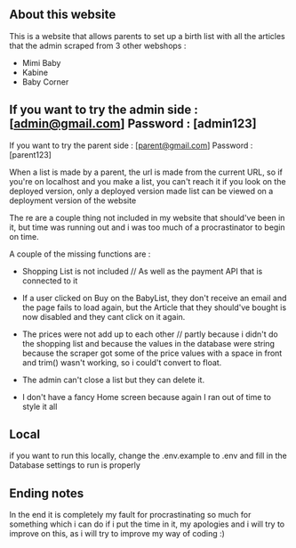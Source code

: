 ## About this website

This is a website that allows parents to set up a birth list with all the articles that the admin scraped from 3 other webshops :
- Mimi Baby
- Kabine
- Baby Corner

If you want to try the admin side : [admin@gmail.com]   Password : [admin123]
-----
If you want to try the parent side : [parent@gmail.com] Password : [parent123]

When a list is made by a parent, the url is made from the current URL, so if you're on localhost and you make a list, you can't reach it if you look on the deployed version, only a deployed version made list can be viewed on a deployment version of the website

The
re are a couple thing not included in my website that should've been in it, but time was running out and
i was too much of a procrastinator to begin on time.

A couple of the missing functions are :

- Shopping List is not included // As well as the payment API that is connected to it

- If a user clicked on Buy on the BabyList, they don't receive an email and the page fails to load again, but the Article that they should've bought
is now disabled and they cant click on it again.

- The prices were not add up to each other // partly because i didn't do the shopping list and because the values in the database were string because the scraper
got some of the price values with a space in front and trim() wasn't working, so i could't convert to float.

- The admin can't close a list but they can delete it.

- I don't have a fancy Home screen because again I ran out of time to style it all

## Local

if you want to run this locally, change the .env.example to .env and fill in the Database settings to run is properly

## Ending notes

In the end it is completely my fault for procrastinating so much for something which i can do if i put the time in it, my apologies and i will try to improve on this, as i will try to improve my way of coding :)
